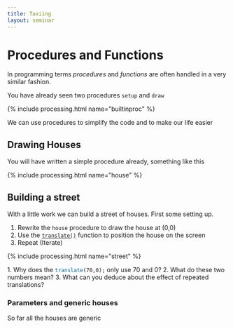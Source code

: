 ```yaml
---
title: Taxiing
layout: seminar
---
```


# Procedures and Functions
In programming terms _procedures_ and _functions_ are often handled in a very similar fashion.

You have already seen two procedures `setup` and `draw`

{% include processing.html name="builtinproc" %}

We can use procedures to simplify the code and to make our life easier

## Drawing Houses
You will have written a simple procedure already, something like this

{% include processing.html name="house" %}

## Building a street
With a little work we can build a street of houses.  First some setting up.

 1. Rewrite the `house` procedure to draw the house at (0,0)
 2. Use the [`translate()`](https://processing.org/reference/translate_.html) function to position the house on the screen
 3. Repeat (Iterate)

 {% include processing.html name="street" %}

<section class="alert question">
 1. Why does the <code><span style="color: #006699;">translate</span>(70,0);</code>
only use 70 and 0?
 2. What do these two numbers mean?
 3. What can you deduce about the effect of repeated translations?
 </section>

### Parameters and generic houses
So far all the  houses are generic 
